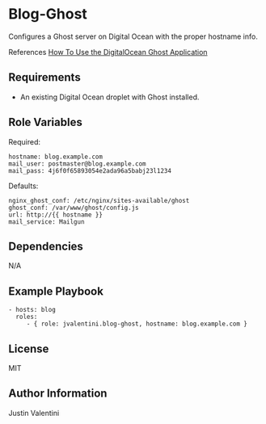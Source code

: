 Blog-Ghost
=========

Configures a Ghost server on Digital Ocean with the proper hostname info.

References [How To Use the DigitalOcean Ghost Application](https://www.digitalocean.com/community/tutorials/how-to-use-the-digitalocean-ghost-application)

Requirements
------------

- An existing Digital Ocean droplet with Ghost installed.

Role Variables
--------------

Required:

```
hostname: blog.example.com
mail_user: postmaster@blog.example.com
mail_pass: 4j6f0f65893054e2ada96a5babj23l1234
```

Defaults:

```
nginx_ghost_conf: /etc/nginx/sites-available/ghost
ghost_conf: /var/www/ghost/config.js
url: http://{{ hostname }}
mail_service: Mailgun
```

Dependencies
------------

N/A

Example Playbook
----------------

    - hosts: blog
      roles:
         - { role: jvalentini.blog-ghost, hostname: blog.example.com }

License
-------

MIT

Author Information
------------------

Justin Valentini
